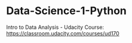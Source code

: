 # Data-Science-1-Python
Intro to Data Analysis - Udacity Course: https://classroom.udacity.com/courses/ud170
